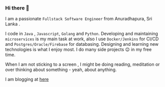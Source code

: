 ### Hi there 👋

I am a passionate `Fullstack Software Engineer` from Anuradhapura, Sri Lanka .

I code in `Java` , `Javascript`, `Golang` and `Python`. Developing and maintaining `microservices` is my main task at work, also I use `Docker/Jenkins` for CI/CD and `Postgres/Oracle/Firebase` for databasing. Designing and learning new technologies is what I enjoy most. I do many side projects 😉 in my free time. 

When I am not sticking to a screen , I might be doing reading, meditation or over thinking about something - yeah, about anything.

I am blogging at [here](https://isurunuwanthilaka.github.io)
